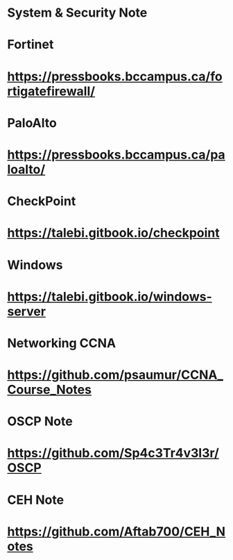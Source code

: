 # System & Security Note
# Fortinet
# https://pressbooks.bccampus.ca/fortigatefirewall/
# PaloAlto
# https://pressbooks.bccampus.ca/paloalto/
# CheckPoint
# https://talebi.gitbook.io/checkpoint
# Windows
# https://talebi.gitbook.io/windows-server
# Networking CCNA
# https://github.com/psaumur/CCNA_Course_Notes
# OSCP Note
# https://github.com/Sp4c3Tr4v3l3r/OSCP
# CEH Note
# https://github.com/Aftab700/CEH_Notes
